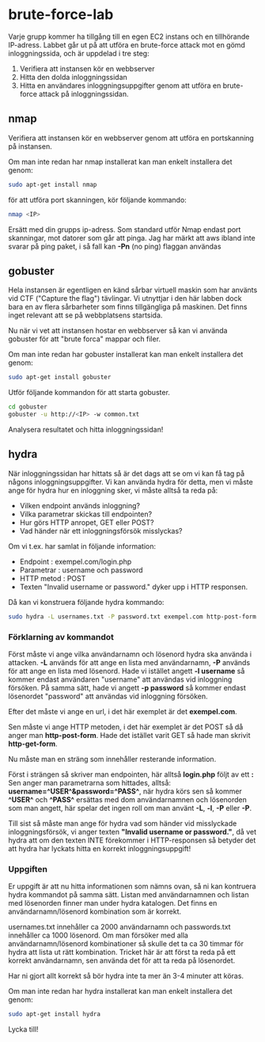 # brute-force-lab
Varje grupp kommer ha tillgång till en egen EC2 instans och en tillhörande IP-adress. 
Labbet går ut på att utföra en brute-force attack mot en gömd inloggningssida, och är uppdelad i tre steg:

1. Verifiera att instansen kör en webbserver
2. Hitta den dolda inloggningssidan
3. Hitta en användares inloggningsuppgifter genom att utföra en brute-force attack på inloggningssidan.


## nmap
Verifiera att instansen kör en webbserver genom att utföra en portskanning på instansen. 

Om man inte redan har nmap installerat kan man enkelt installera det genom:

```sh
sudo apt-get install nmap
```
för att utföra port skanningen, kör följande kommando:

```sh
nmap <IP>
```
Ersätt <IP> med din grupps ip-adress. Som standard utför Nmap endast port skanningar, mot datorer som går att pinga. Jag har märkt att aws ibland inte svarar på ping paket, i så fall kan **-Pn** (no ping) flaggan användas

## gobuster
Hela instansen är egentligen en känd sårbar virtuell maskin som har använts vid CTF ("Capture the flag") tävlingar. Vi utnyttjar i den här labben dock bara en av flera sårbarheter som finns tillgängliga på maskinen. Det finns inget relevant att se på webbplatsens startsida.
  
Nu när vi vet att instansen hostar en webbserver så kan vi använda gobuster för att "brute forca" mappar och filer. 

Om man inte redan har gobuster installerat kan man enkelt installera det genom:

```sh
sudo apt-get install gobuster
```

Utför följande kommandon för att starta gobuster.
```sh
cd gobuster
gobuster -u http://<IP> -w common.txt
```
Analysera resultatet och hitta inloggningssidan!
  
## hydra
När inloggningssidan har hittats så är det dags att se om vi kan få tag på någons inloggningsuppgifter. Vi kan använda hydra för detta, men vi måste ange för hydra hur en inloggning sker, vi måste alltså ta reda på:
  * Vilken endpoint används inloggning?
  * Vilka parametrar skickas till endpointen?
  * Hur görs HTTP anropet, GET eller POST?
  * Vad händer när ett inloggningsförsök misslyckas?
  
Om vi t.ex. har samlat in följande information:
  * Endpoint : exempel.com/login.php
  * Parametrar : username och password
  * HTTP metod : POST
  * Texten "Invalid username or password." dyker upp i HTTP responsen.

Då kan vi konstruera följande hydra kommando:
```sh  
sudo hydra -L usernames.txt -P password.txt exempel.com http-post-form "/login.php:username=^USER^&password=^PASS^:Invalid username or password."
```
### Förklarning av kommandot
Först måste vi ange vilka användarnamn och lösenord hydra ska använda i attacken. **-L** används för att ange en lista med användarnamn, **-P** används för att ange en lista med lösenord. Hade vi istället angett **-l username** så kommer endast användaren "username" att användas vid inloggning försöken. På samma sätt, hade vi angett **-p password** så kommer endast lösenordet "password" att användas vid inloggning försöken.  
  
 Efter det måste vi ange en url, i det här exemplet är det **exempel.com**.
  
 Sen måste vi ange HTTP metoden, i det här exemplet är det POST så då anger man **http-post-form**. Hade det istället varit GET så hade man skrivit **http-get-form**.
  
Nu måste man en sträng som innehåller resterande information.
  
Först i strängen så skriver man endpointen, här alltså **login.php** följt av ett **:** 
Sen anger man parametrarna som hittades, alltså: **username=^USER^&password=^PASS^**, när hydra körs sen så kommer **^USER^** och **^PASS^** ersättas med dom användarnamnen och lösenorden som man angett, här spelar det ingen roll om man använt **-L**, **-l**, **-P** eller **-P**. 
  
Till sist så måste man ange för hydra vad som händer vid misslyckade inloggningsförsök, vi anger texten **"Invalid username or password."**, då vet hydra att om den texten INTE förekommer i HTTP-responsen så betyder det att hydra har lyckats hitta en korrekt inloggningsuppgift!

### Uppgiften
Er uppgift är att nu hitta informationen som nämns ovan, så ni kan kontruera hydra kommandot på samma sätt. Listan med användarnamnen och listan med lösenorden finner man under hydra katalogen. Det finns en användarnamn/lösenord kombination som är korrekt. 

usernames.txt innehåller ca 2000 användarnamn och passwords.txt innehåller ca 1000 lösenord. Om man försöker med alla  användarnamn/lösenord kombinationer så skulle det ta ca 30 timmar för hydra att lista ut rätt kombination. Tricket här är att först ta reda på ett korrekt användarnamn, sen använda det för att ta reda på lösenordet.

Har ni gjort allt korrekt så bör hydra inte ta mer än 3-4 minuter att köras.

Om man inte redan har hydra installerat kan man enkelt installera det genom:

```sh
sudo apt-get install hydra
```

Lycka till!





